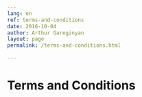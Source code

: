 ```yaml
---
lang: en
ref: terms-and-conditions
date: 2016-10-04
author: Arthur Gareginyan
layout: page
permalink: /terms-and-conditions.html

---
```


# Terms and Conditions


